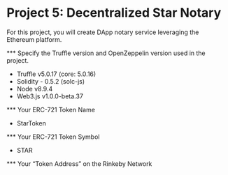 # Project 5: Decentralized Star Notary

For this project, you will create DApp notary service leveraging the Ethereum platform.

*** Specify the Truffle version and OpenZeppelin version used in the project.

- Truffle v5.0.17 (core: 5.0.16)
- Solidity - 0.5.2 (solc-js)
- Node v8.9.4
- Web3.js v1.0.0-beta.37

*** Your ERC-721 Token Name
- StarToken

*** Your ERC-721 Token Symbol
- STAR

*** Your “Token Address” on the Rinkeby Network

